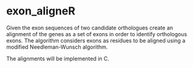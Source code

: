 # exon_aligneR

Given the exon sequences of two candidate orthologues create an alignment of
the genes as a set of exons in order to identify orthologous exons. The
algorithm considers exons as residues to be aligned using a modified
Needleman-Wunsch algorithm.

The alignments will be implemented in C.

